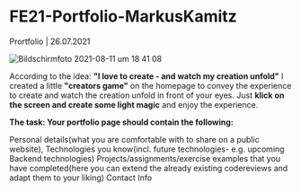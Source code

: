 
# FE21-Portfolio-MarkusKamitz
Prortfolio | 26.07.2021

![Bildschirmfoto 2021-08-11 um 18 41 08](https://user-images.githubusercontent.com/85449060/129069075-005e95e8-1c32-4f5e-8207-9a2e1b1228b7.png)


According to the idea: **"I love to create - and watch my creation unfold"** I created a little **"creators game"** on the homepage to 
convey the experience to create and watch the creation unfold in front of your eyes. Just **klick on the screen and create some light magic** and enjoy the experience.


**The task: Your portfolio page should contain the following:**

Personal details(what you are comfortable with to share on a public website),
Technologies you know(incl. future technologies- e.g. upcoming Backend technologies)
Projects/assignments/exercise examples that you have completed(here you can extend the already existing codereviews and adapt them to your liking)
Contact Info
